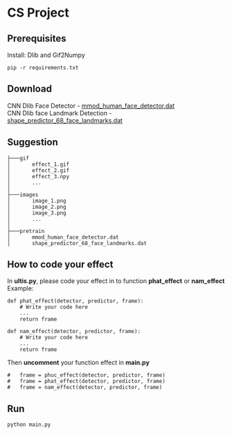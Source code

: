 # CS Project
## Prerequisites

Install: Dlib and Gif2Numpy
 
```
pip -r requirements.txt
```

## Download 

CNN Dlib Face Detector - [mmod_human_face_detector.dat](http://dlib.net/files/mmod_human_face_detector.dat.bz2)<br />
CNN Dlib face Landmark Detection - [shape_predictor_68_face_landmarks.dat](http://dlib.net/files/shape_predictor_68_face_landmarks.dat.bz2)

## Suggestion
```
├───gif
│       effect_1.gif
│       effect_2.gif
│       effect_3.npy
│       ...
│
├───images
│       image_1.png
│       image_2.png
│       image_3.png
│       ...
│
├───pretrain
│       mmod_human_face_detector.dat
│       shape_predictor_68_face_landmarks.dat
```

## How to code your effect

In **ultis.py**, please code your effect in to function **phat_effect** or **nam_effect**<br />
Example:
```
def phat_effect(detector, predictor, frame):
    # Write your code here
    ...
    return frame
    
def nam_effect(detector, predictor, frame):
    # Write your code here
    ...
    return frame
```
Then **uncomment** your function effect in **main.py**
```
#   frame = phuc_effect(detector, predictor, frame)
#   frame = phat_effect(detector, predictor, frame)
#   frame = nam_effect(detector, predictor, frame)
```
## Run

```
python main.py
```
